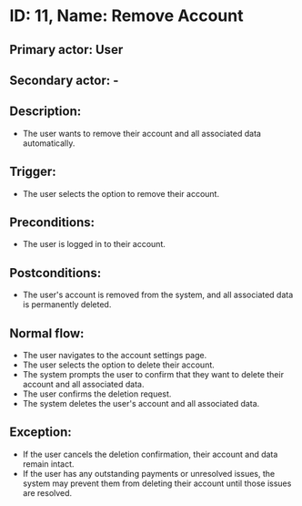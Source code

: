 # ID: 11, Name: Remove Account

## **Primary actor**: User

## **Secondary actor**: -

## **Description**:

- The user wants to remove their account and all associated data automatically.

## Trigger:

- The user selects the option to remove their account.

## Preconditions:

- The user is logged in to their account.

## Postconditions:

- The user's account is removed from the system, and all associated data is permanently deleted.

## Normal flow:

- The user navigates to the account settings page.
- The user selects the option to delete their account.
- The system prompts the user to confirm that they want to delete their account and all associated data.
- The user confirms the deletion request.
- The system deletes the user's account and all associated data.

## Exception:

- If the user cancels the deletion confirmation, their account and data remain intact.
- If the user has any outstanding payments or unresolved issues, the system may prevent them from deleting their account until those issues are resolved.